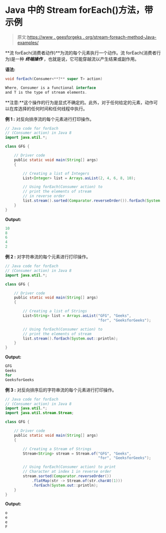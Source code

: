 # Java 中的 Stream forEach()方法，带示例

> 原文:[https://www . geesforgeks . org/stream-foreach-method-Java-examples/](https://www.geeksforgeeks.org/stream-foreach-method-java-examples/)

**流 forEach(消费者动作)**为流的每个元素执行一个动作。流 forEach(消费者行为)是一种 ***终端操作*** ，也就是说，它可能穿越流以产生结果或副作用。

**语法:**

```java
void forEach(Consumer<**?** super T> action)

Where, Consumer is a functional interface
and T is the type of stream elements.

```

**注意:**这个操作的行为是显式不确定的。此外，对于任何给定的元素，动作可以在库选择的任何时间和任何线程中执行。

**例 1 :** 对反向排序流的每个元素进行打印操作。

```java
// Java code for forEach
// (Consumer action) in Java 8
import java.util.*;

class GFG {

    // Driver code
    public static void main(String[] args)
    {

        // Creating a list of Integers
        List<Integer> list = Arrays.asList(2, 4, 6, 8, 10);

        // Using forEach(Consumer action) to
        // print the elements of stream
        // in reverse order
        list.stream().sorted(Comparator.reverseOrder()).forEach(System.out::println);
    }
}
```

**Output:**

```java
10
8
6
4
2

```

**例 2 :** 对字符串流的每个元素进行打印操作。

```java
// Java code for forEach
// (Consumer action) in Java 8
import java.util.*;

class GFG {

    // Driver code
    public static void main(String[] args)
    {

        // Creating a list of Strings
        List<String> list = Arrays.asList("GFG", "Geeks",
                                          "for", "GeeksforGeeks");

        // Using forEach(Consumer action) to
        // print the elements of stream
        list.stream().forEach(System.out::println);
    }
}
```

**Output:**

```java
GFG
Geeks
for
GeeksforGeeks

```

**例 3 :** 对反向排序后的字符串流的每个元素进行打印操作。

```java
// Java code for forEach
// (Consumer action) in Java 8
import java.util.*;
import java.util.stream.Stream;

class GFG {

    // Driver code
    public static void main(String[] args)
    {

        // Creating a Stream of Strings
        Stream<String> stream = Stream.of("GFG", "Geeks",
                                          "for", "GeeksforGeeks");

        // Using forEach(Consumer action) to print
        // Character at index 1 in reverse order
        stream.sorted(Comparator.reverseOrder())
            .flatMap(str -> Stream.of(str.charAt(1)))
            .forEach(System.out::println);
    }
}
```

**Output:**

```java
o
e
e
F

```